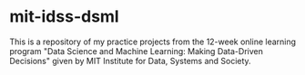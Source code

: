 # mit-idss-dsml
This is a repository of my practice projects from the 12-week online learning program "Data Science and Machine Learning: Making Data-Driven Decisions" given by MIT Institute for Data, Systems and Society.
